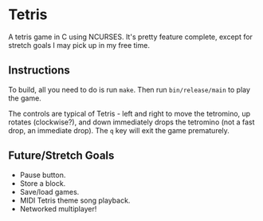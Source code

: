 Tetris
======

A tetris game in C using NCURSES.  It's pretty feature complete, except for
stretch goals I may pick up in my free time.


Instructions
------------

To build, all you need to do is run `make`.  Then run `bin/release/main` to play
the game.

The controls are typical of Tetris - left and right to move the tetromino, up
rotates (clockwise?), and down immediately drops the tetromino (not a fast drop,
an immediate drop).  The `q` key will exit the game prematurely.


Future/Stretch Goals
--------------------

* Pause button.
* Store a block.
* Save/load games.
* MIDI Tetris theme song playback.
* Networked multiplayer!
